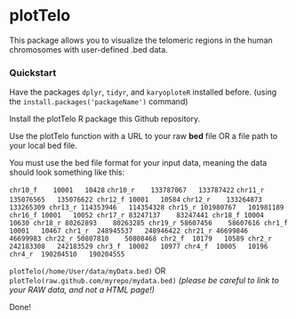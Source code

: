 # plotTelo


This package allows you to visualize the telomeric regions 
in the human chromosomes with user-defined .bed data.


### Quickstart

Have the packages ```dplyr```, ```tidyr```, and ```karyoploteR``` installed before.
(using the ```install.packages('packageName')``` command)

Install the plotTelo R package this Github repository.

Use the plotTelo function with a URL to your raw **bed** file OR a file path to your local bed file.

You must use the bed file format for your input data, meaning the data should look something like this:

`chr10_f	10001	10428`
`chr10_r	133787067	133787422`
`chr11_r	135076565	135076622
chr12_f	10001	10584`
`chr12_r	133264873	133265309
chr13_r	114353946	114354328
chr15_r	101980767	101981189
chr16_f	10001	10052
chr17_r	83247137	83247441
chr18_f	10004	10630
chr18_r	80262893	80263285
chr19_r	58607456	58607616
chr1_f	10001	10467
chr1_r	248945537	248946422
chr21_r	46699846	46699983
chr22_r	50807810	50808468
chr2_f	10179	10589
chr2_r	242183308	242183529
chr3_f	10002	10977
chr4_f	10005	10196
chr4_r	190204510	190204555`



```plotTelo(/home/User/data/myData.bed)```
OR
```plotTelo(raw.github.com/myrepo/mydata.bed)``` *(please be careful to link to your RAW data, and not a HTML page!)* 



Done!


